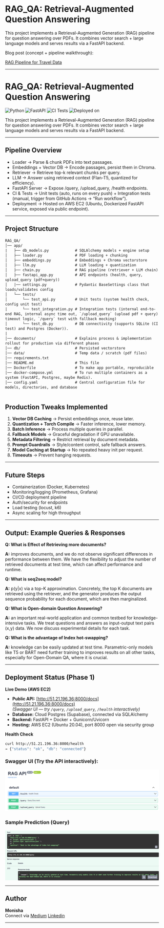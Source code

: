 #  RAG_QA: Retrieval-Augmented Question Answering 

This project implements a Retrieval-Augmented Generation (RAG) pipeline for question answering over PDFs.
It combines vector search + large language models and serves results via a FastAPI backend.

Blog post (concept + pipeline walkthrough):

[RAG Pipeline for Travel Data](https://medium.com/@monishatemp20/rag-2-rag-pipeline-for-travel-data-part-1-41abe0fea2b1)

---


# RAG_QA: Retrieval-Augmented Question Answering  

![Python](https://img.shields.io/badge/Python-3.10-blue)
![FastAPI](https://img.shields.io/badge/FastAPI-🚀-brightgreen)
![CI Tests](https://github.com/Monisha-RK10/RAG_QA-Retrieval-Augmented-Question-Answering/actions/workflows/tests.yml/badge.svg)
![Deployed on](https://img.shields.io/badge/Deployed%20on-AWS%20EC2-orange)

This project implements a Retrieval-Augmented Generation (RAG) pipeline for question answering over PDFs.
It combines vector search + large language models and serves results via a FastAPI backend.

---
## Pipeline Overview

- Loader → Parse & chunk PDFs into text passages.
- Embeddings + Vector DB → Encode passages, persist them in Chroma.
- Retriever → Retrieve top-k relevant chunks per query.
- LLM → Answer using retrieved context (Flan-T5, quantized for efficiency).
- FastAPI Server → Expose /query, /upload_query, /health endpoints.
- CI & Tests → Unit tests (auto, runs on every push) + Integration tests (manual, trigger from GitHub Actions → “Run workflow”).
- Deployment → Hosted on AWS EC2 (Ubuntu, Dockerized FastAPI service, exposed via public endpoint).


---

## Project Structure

```
RAG_QA/
│── app/
|   ├── db_models.py            # SQLAlchemy models + engine setup
│   ├── loader.py               # PDF loading + chunking
│   ├── embeddings.py           # Embeddings + Chroma vectorstore
│   ├── llm.py                  # LLM loading + quantization
│   ├── chain.py                # RAG pipeline (retriever + LLM chain)
│   ├── fastapi_app.py          # API endpoints (health, query, upload_query (pdf+query))
│   |── settings.py             # Pydantic BaseSettings class that loads/validates config
│   └── tests/
│       └── test_api.py         # Unit tests (system health check, config unit test)
|       └── test_integration.py # Integration tests (internal end-to-end RAG, internal async time out, `/upload_query` (upload pdf + query) timeout logic, `/query` test with fallback mocking)
│       └── test_db.py          # DB connectivity (supports SQLite (CI test) and Postgres (Docker)).
|
│── documents/                  # Explains process & implementation rollout for production via different phases
│── db/                         # Persisted vectorstore
│── data/                       # Temp data / scratch (pdf files)
│── requirements.txt
│── README.md                   # This file
│── Dockerfile                  # To make app portable, reproducible
│── docker-compose.yml          # To run multiple containers as a system (FastAPI, Postgres, maybe Redis).
│── config.yaml                 # Central configuration file for models, directories, and database


```
## Production Tweaks Implemented

1. **Vector DB Caching** → Persist embeddings once, reuse later.
2. **Quantization + Torch Compile** → Faster inference, lower memory.
3. **Batch Inference** → Process multiple queries in parallel.
4. **Fallback Models** → Graceful degradation if GPU unavailable.
5. **Metadata Filtering** → Restrict retrieval by document metadata.
6. **Prompt Guardrails** → Style/content control, safe fallback answers.
7. **Model Caching at Startup** → No repeated heavy init per request.
8. **Timeouts** → Prevent hanging requests.

---

## Future Steps

- Containerization (Docker, Kubernetes)
- Monitoring/logging (Prometheus, Grafana)
- CI/CD deployment pipeline
- Auth/security for endpoints
- Load testing (locust, k6)
- Async scaling for high throughput

---
 
## Output: Example Queries & Responses

**Q: What is Effect of Retrieving more documents?**

**A:** improves documents, and we do not observe significant differences in performance between them. We have the flexibility to adjust the number of retrieved documents at test time, which can affect performance and runtime.

**Q: What is seq2seq model?**

**A:** p(y|x) via a top-K approximation. Concretely, the top K documents are retrieved using the retriever, and the generator produces the output sequence probability for each document, which are then marginalized.

**Q: What is Open-domain Question Answering?**

**A:** an important real-world application and common testbed for knowledge-intensive tasks. We treat questions and answers as input-output text pairs (x,y) data. We now discuss experimental details for each task.

**Q: What is the advantage of Index hot-swapping?**

**A:** knowledge can be easily updated at test time. Parametric-only models like T5 or BART need further training to improves results on all other tasks, especially for Open-Domain QA, where it is crucial.

---

## Deployment Status (Phase 1)

**Live Demo (AWS EC2)**  
- **Public API:** [http://51.21.196.36:8000/docs](http://51.21.196.36:8000/docs)  
  *(Swagger UI — try `/query`, `/upload_query`, `/health` interactively)*  
- **Database:** Cloud Postgres (Supabase), connected via SQLAlchemy  
- **Backend:** FastAPI + Docker + Gunicorn/Uvicorn  
- **Hosting:** AWS EC2 (Ubuntu 20.04), port 8000 open via security group  

**Health Check**  
```bash
curl http://51.21.196.36:8000/health
→ {"status": "ok", "db": "connected"}
```

### Swagger UI (Try the API interactively):
![Swagger UI Screenshot](output/swagger_ui.png?raw=true)

### Sample Prediction (Query)
![Prediction result](output/predict_output.png?raw=true)

---
## Author

**Monisha**  
Connect via [Medium](https://medium.com/@monishatemp20)  [Linkedin](https://www.linkedin.com/in/monisha-rao-28129676/)

---
